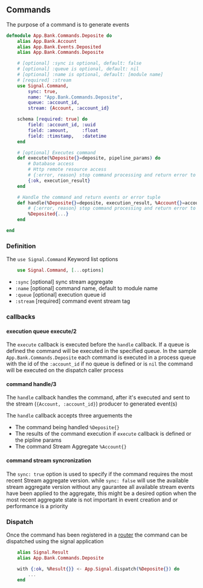 ## Commands

The purpose of a command is to generate events

```elixir
defmodule App.Bank.Commands.Deposite do
    alias App.Bank.Account
    alias App.Bank.Events.Deposited
    alias App.Bank.Commands.Deposite

    # [optional] :sync is optional, default: false
    # [optional] :queue is optional, default: nil
    # [optional] :name is optional, default: [module name]
    # [required] :stream
    use Signal.Command,
        sync: true,
        name: "App.Bank.Commands.Deposite",
        queue: :account_id,
        stream: {Account, :account_id}

    schema [required: true] do
        field: :account_id, :uuid
        field: :amount,     :float
        field: :timstamp,   :datetime
    end

    # [optional] Executes command
    def execute(%Deposite{}=deposite, pipeline_params) do
        # Database access
        # Http remote resource access
        # {:error, reason} stop command processing and return error to dispatcher
        {:ok, execution_result}
    end

    # Handle the command and return events or error tuple
    def handle(%Deposite{}=deposite, execution_result, %Account{}=account) do
        # {:error, reason} stop command processing and return error to dispatcher
        %Deposited{...}
    end

end
```

### Definition

The `use Signal.Command` Keyword list options

```elixir
    use Signal.Command, [...options]
```
- `:sync` [optional] sync stream aggregate
- `:name` [optional] command name, default to module name
- `:queue` [optional] execution queue id
- `:stream` [required] command event stream tag


### callbacks

#### execution queue execute/2
The `execute` callback is executed before the `handle` callback.
If a queue is defined the command will be executed in the specified queue.
In the sample `App.Bank.Commands.Deposite` each command is executed in a process
queue with the id of the `:account_id` if no queue is defined or is `nil` the command
will be executed on the dispatch caller process

#### command handle/3
The `handle` callback handles the command, after it's executed and sent
to the stream (`{Account, :account_id}`) producer to generated event(s)

The `handle` callback accepts three arguements the 
- The command being handled `%Deposite{}`
- The results of the command execution if `execute` callback is defined or the pipline params
- The command Stream Aggregate `%Account{}`

#### command stream syncronization
The `sync: true` option is used to specify if the command requires the most recent Stream aggregate version.
while `sync: false` will use the available stream aggregate version without any gaurantee all available stream events have been applied to the aggregate, this might be a desired option when the most recent aggregate state is not important in event creation and or performance is a priority


### Dispatch

Once the command has been registered in a [router](router.md) the command can be dispatched using the signal application

```elixir
    alias Signal.Result
    alias App.Bank.Commands.Deposite

    with {:ok, %Result{}} <- App.Signal.dispatch(%Deposite{}) do
        ...
    end
```
